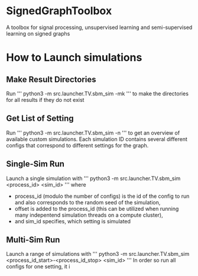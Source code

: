 # SignedGraphToolbox
A toolbox for signal processing, unsupervised learning and semi-supervised learning on signed graphs


# How to Launch simulations
## Make Result Directories
Run
'''
python3 -m src.launcher.TV.sbm_sim -mk
'''
to make the directories for all results if they do not exist

## Get List of Setting
Run
'''
python3 -m src.launcher.TV.sbm_sim -n
'''
to get an overview of available custom simulations. Each simulation ID contains several different configs that correspond to different settings for the graph.

## Single-Sim Run
Launch a single simulation with
'''
python3 -m src.launcher.TV.sbm_sim <offset> <process_id> <sim_id>
'''
where
 - process_id (modulo the number of configs) is the id of the config to run and also corresponds to the random seed of the simulation,
 - offset is added to the process_id (this can be utilized when running many indepentend simulation threads on a compute cluster),
 - and sim_id specifies, which setting is simulated

 ## Multi-Sim Run
Launch a range of simulations with
'''
python3 -m src.launcher.TV.sbm_sim <offset> <process_id_start>-<process_id_stop> <sim_id>
'''
In order so run all configs for one setting, it i
